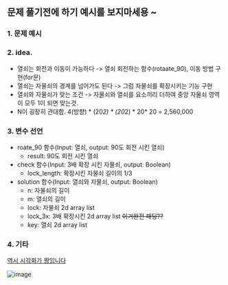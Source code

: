 ## 문제 풀기전에 하기 예시를 보지마세용 ~

### 1. 문제 예시


### 2. idea.

- 열쇠는 회전과 이동이 가능하다 -> 열쇠 회전하는 함수(rotaate_90), 이동 방법 구현(for문)
- 열쇠는 자물쇠의 경계를 넘어가도 된다 -> 그럼 자물쇠를 확장시키는 기능 구현
- 열쇠와 자물쇠가 맞는 조건 -> 자물쇠와 열쇠를 요소끼리 더하여  중앙 자물쇠 영역이 모두 1이 되면 맞는것. 
- N이 굉장히 관대함. 4(방향) * (20*2) * (20*2) * 20* 20 = 2,560,000  

### 3. 변수 선언

- roate_90 함수(Input: 열쇠, output: 90도 회전 시킨 열쇠)
  - result: 90도 회전 시킨 열쇠
- check 함수(Input: 3배 확장 시킨 자물쇠, output: Boolean)
  - lock_length: 확장시킨 자물쇠 길이의 1/3
- solution 함수(Input: 열쇠와 자물쇠, output: Boolean)
  - n: 자물쇠의 길이
  - m: 열쇠의 길이
  - lock: 자물쇠 2d array list
  - lock_3x: 3배 확장시킨 2d array list ~~이거완전 패딩??~~
  - key: 열쇠 2d array list


### 4. 기타


[역시 시각화가 짱입니다](https://docs.google.com/spreadsheets/d/1Jf18u-kJ9rUhMqmRO3rO9SO_fU0VvCwDNYiRSEb-evk/edit#gid=0)

![image](https://user-images.githubusercontent.com/39439424/226937819-209cd93b-ed7d-42ea-b214-8a0773a466f8.png)
